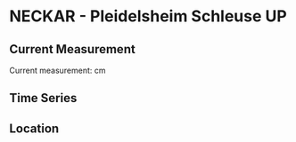# NECKAR - Pleidelsheim Schleuse UP

## Current Measurement

Current measurement: <Value topic="rivers/pegel-online/NECKAR/Pleidelsheim Schleuse UP/measurementValue"/> cm

## Time Series

<TimeSeries topic="rivers/pegel-online/NECKAR/Pleidelsheim Schleuse UP/measurementValue" period="week" />

## Location

<WorldMap>
  <Marker lat="48.96056933127714" lon="9.196364596350351" labelTopic="rivers/pegel-online/NECKAR/Pleidelsheim Schleuse UP" />
</WorldMap>
